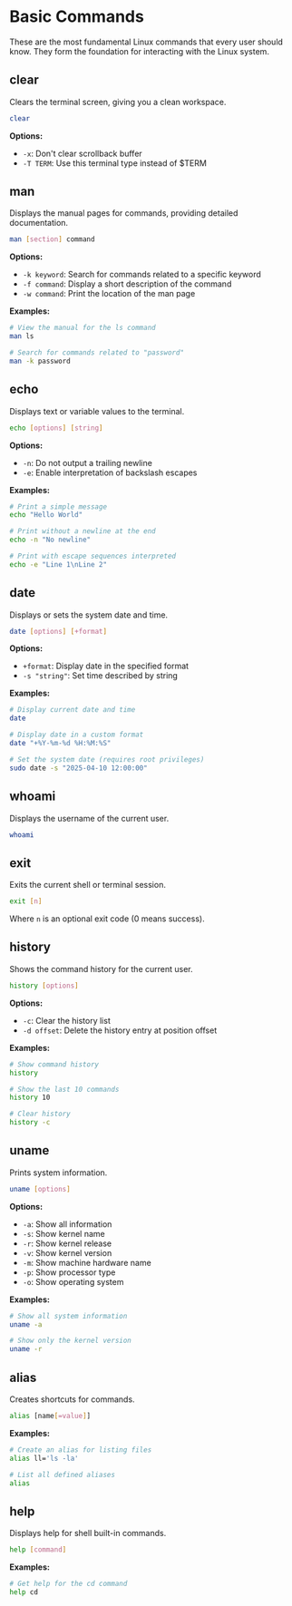 # Basic Commands

These are the most fundamental Linux commands that every user should know. They form the foundation for interacting with the Linux system.

## clear

Clears the terminal screen, giving you a clean workspace.

```bash
clear
```

**Options:**
- `-x`: Don't clear scrollback buffer
- `-T TERM`: Use this terminal type instead of $TERM

## man

Displays the manual pages for commands, providing detailed documentation.

```bash
man [section] command
```

**Options:**
- `-k keyword`: Search for commands related to a specific keyword
- `-f command`: Display a short description of the command
- `-w command`: Print the location of the man page

**Examples:**
```bash
# View the manual for the ls command
man ls

# Search for commands related to "password"
man -k password
```

## echo

Displays text or variable values to the terminal.

```bash
echo [options] [string]
```

**Options:**
- `-n`: Do not output a trailing newline
- `-e`: Enable interpretation of backslash escapes

**Examples:**
```bash
# Print a simple message
echo "Hello World"

# Print without a newline at the end
echo -n "No newline"

# Print with escape sequences interpreted
echo -e "Line 1\nLine 2"
```

## date

Displays or sets the system date and time.

```bash
date [options] [+format]
```

**Options:**
- `+format`: Display date in the specified format
- `-s "string"`: Set time described by string

**Examples:**
```bash
# Display current date and time
date

# Display date in a custom format
date "+%Y-%m-%d %H:%M:%S"

# Set the system date (requires root privileges)
sudo date -s "2025-04-10 12:00:00"
```

## whoami

Displays the username of the current user.

```bash
whoami
```

## exit

Exits the current shell or terminal session.

```bash
exit [n]
```

Where `n` is an optional exit code (0 means success).

## history

Shows the command history for the current user.

```bash
history [options]
```

**Options:**
- `-c`: Clear the history list
- `-d offset`: Delete the history entry at position offset

**Examples:**
```bash
# Show command history
history

# Show the last 10 commands
history 10

# Clear history
history -c
```

## uname

Prints system information.

```bash
uname [options]
```

**Options:**
- `-a`: Show all information
- `-s`: Show kernel name
- `-r`: Show kernel release
- `-v`: Show kernel version
- `-m`: Show machine hardware name
- `-p`: Show processor type
- `-o`: Show operating system

**Examples:**
```bash
# Show all system information
uname -a

# Show only the kernel version
uname -r
```

## alias

Creates shortcuts for commands.

```bash
alias [name[=value]]
```

**Examples:**
```bash
# Create an alias for listing files
alias ll='ls -la'

# List all defined aliases
alias
```

## help

Displays help for shell built-in commands.

```bash
help [command]
```

**Examples:**
```bash
# Get help for the cd command
help cd
```
